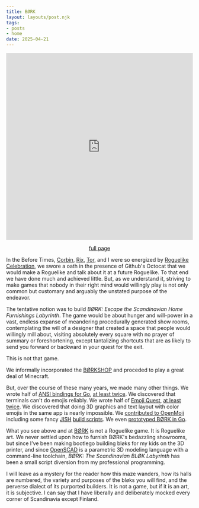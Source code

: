 ```yaml
---
title: BØRK
layout: layouts/post.njk
tags:
- posts
- home
date: 2025-04-21
---
```


<p><iframe name="computer" src="http://bork.kriskowal.com/f88eefde53a30e538cee81ea314c1ebe258e0a8a146d6d454c2f2b2145cb7479.html" scrolling="no" style="zoom: 75%; width: 100%; aspect-ratio: 1 / 1; overflow: hidden; border: none"></iframe></p>

<p style="text-align: center"><a href="http://bork.kriskowal.com/f88eefde53a30e538cee81ea314c1ebe258e0a8a146d6d454c2f2b2145cb7479.html">full page</a></p>

In the Before Times, [Corbin](https://github.com/jcorbin),
[Rix](https://arcology.garden), [Tor](), and I
were so energized by [Roguelike Celebration](https://www.roguelike.club/), we
swore a oath in the presence of Github's Octocat that we would
make a Roguelike and talk about it at a future Roguelike.
To that end we have done much and achieved little.
But, as we understand it, striving to make games that nobody in their right
mind would willingly play is not only common but customary and arguably
the unstated purpose of the endeavor.

The tentative notion was to build <em>BØRK: Escape the Scandinavian Home
Furnishings Labyrinth</em>.
The game would be about hunger and will-power in a vast, endless expanse of
meandering procedurally generated show rooms, contemplating the will
of a designer that created a space that people would willingly mill about,
visiting absolutely every square with no prayer of summary or
foreshortening, except tantalizing shortcuts that are as likely to send
you forward or backward in your quest for the exit.

This is not that game.

We informally incorporated the [BØRKSHOP](https://github.com/borkshop/) and
proceded to play a great deal of Minecraft.

But, over the course of these many years, we made many other things.
We wrote half of [ANSI bindings for Go](https://github.com/kriskowal/cops), [at
least twice](https://github.com/jcorbin/anansi).
We discovered that terminals can't do emojis reliably.
We wrote half of [Emoji Quest](https://emojiquest.app/), [at least
twice](https://github.com/borkshop/lobsterquest).
We discovered that doing 3D graphics and text layout with color emojis in the
same app is nearly impossible.
We [contributed to OpenMoji](https://openmoji.org/library/#author=Kris%20Kowal)
including some fancy [JISH](/jish) [build
scripts](https://github.com/hfg-gmuend/openmoji/tree/master/helpers).
We even [prototyped BØRK in Go](https://github.com/borkshop/gobork).

What you see above and at
[BØRK](http://bork.kriskowal.com/f88eefde53a30e538cee81ea314c1ebe258e0a8a146d6d454c2f2b2145cb7479.html)
is not a Roguelike game.  It is Roguelike art.  We never settled upon how to
furnish BØRK's bedazzling showrooms, but since I’ve been making bootlego
building bløks for my kids on the 3D printer, and since
[OpenSCAD](https://openscad.org/) is a parametric 3D modeling language with a
command-line toolchain, <em>BØRK: The Scandinavian BLØK Labyrinth</em> has been
a small script diversion from my professional programming.

I will leave as a mystery for the reader how this maze wanders, how its halls
are numbered, the variety and purposes of the bløks you will find, and the
perverse dialect of its purported builders.
It is not a game, but if it is an art, it is subjective.
I can say that I have liberally and deliberately mocked every corner of
Scandinavia except Finland.

